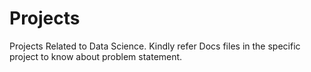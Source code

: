 # Projects
Projects Related to Data Science. 
Kindly refer Docs files in the specific project to know about problem statement.
